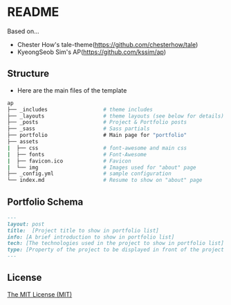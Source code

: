 # README
Based on...
- Chester How's tale-theme(https://github.com/chesterhow/tale)
- KyeongSeob Sim's AP(https://github.com/kssim/ap)  


## Structure
* Here are the main files of the template
```bash
ap
├── _includes                  # theme includes
├── _layouts                   # theme layouts (see below for details)
├── _posts                     # Project & Portfolio posts
├── _sass                      # Sass partials 
├── portfolio                  # Main page for "portfolio"
├── assets
|  ├── css                     # font-awesome and main css
|  ├── fonts                   # Font-Awesome
|  ├── favicon.ico             # Favicon
|  └── img                     # Images used for "about" page
├── _config.yml                # sample configuration
└── index.md                   # Resume to show on "about" page
```

## Portfolio Schema
```markdown
---
layout: post
title:  [Project title to show in portfolio list]
info: [A brief introduction to show in portfolio list]
tech: [The technologies used in the project to show in portfolio list]
type: [Property of the project to be displayed in front of the project's info(toy or company name)]
---
```

## License
[The MIT License (MIT)](https://raw.githubusercontent.com/kssim/ap/master/LICENSE)
